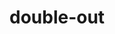 # double-out

<div id="txt"></div>

<script>
    document.getElementById("txt").innerHTML = "Added by JS";
</script>
